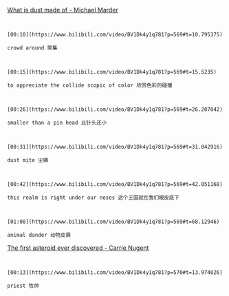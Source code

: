 [What is dust made of - Michael Marder](https://www.bilibili.com/video/BV1Dk4y1q781?p=569)

```ad-note


[00:10](https://www.bilibili.com/video/BV1Dk4y1q781?p=569#t=10.795375)

crowd around 聚集

```

```ad-note


[00:15](https://www.bilibili.com/video/BV1Dk4y1q781?p=569#t=15.5235)

to appreciate the collide scopic of color 欣赏色彩的碰撞

```

```ad-note


[00:26](https://www.bilibili.com/video/BV1Dk4y1q781?p=569#t=26.207042)

smaller than a pin head 比针头还小

```

```ad-note


[00:31](https://www.bilibili.com/video/BV1Dk4y1q781?p=569#t=31.042916)

dust mite 尘螨

```

```ad-note


[00:42](https://www.bilibili.com/video/BV1Dk4y1q781?p=569#t=42.051168)

this realm is right under our noses 这个王国就在我们眼皮底下

```

```ad-note


[01:08](https://www.bilibili.com/video/BV1Dk4y1q781?p=569#t=68.12946)

animal dander 动物皮屑

```

[The first asteroid ever discovered - Carrie Nugent](https://www.bilibili.com/video/BV1Dk4y1q781?p=570)

```ad-note


[00:13](https://www.bilibili.com/video/BV1Dk4y1q781?p=570#t=13.974026)

priest 牧师

```